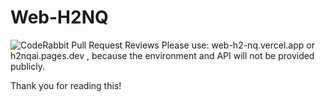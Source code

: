 # Web-H2NQ
![CodeRabbit Pull Request Reviews](https://img.shields.io/coderabbit/prs/github/vthiep2412/Web-H2NQ?utm_source=oss&utm_medium=github&utm_campaign=vthiep2412%2FWeb-H2NQ&labelColor=171717&color=FF570A&link=https%3A%2F%2Fcoderabbit.ai&label=CodeRabbit+Reviews)
Please use:   web-h2-nq.vercel.app   or   h2nqai.pages.dev   , because the environment and API will not be provided publicly.

Thank you for reading this!
